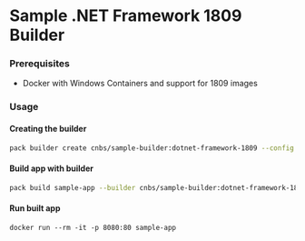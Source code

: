 # Sample .NET Framework 1809 Builder

### Prerequisites
* Docker with Windows Containers and support for 1809 images

### Usage

#### Creating the builder

```bash
pack builder create cnbs/sample-builder:dotnet-framework-1809 --config builder.toml
```

#### Build app with builder

```bash
pack build sample-app --builder cnbs/sample-builder:dotnet-framework-1809 --trust-builder --path ../../apps/aspnet
```

#### Run built app
```
docker run --rm -it -p 8080:80 sample-app
```
